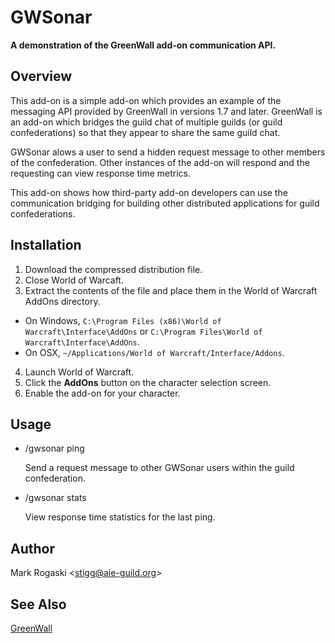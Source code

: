 # GWSonar

__A demonstration of the GreenWall add-on communication API.__

## Overview

This add-on is a simple add-on which provides an example of the messaging
API provided by GreenWall in versions 1.7 and later.  GreenWall is an
add-on which bridges the guild chat of multiple guilds (or guild confederations)
so that they appear to share the same guild chat. 

GWSonar alows a user to send a hidden request message to other members of the 
confederation.  Other instances of the add-on will respond and the requesting
can view response time metrics.

This add-on shows how third-party add-on developers can use the communication
bridging for building other distributed applications for guild confederations.


## Installation

1. Download the compressed distribution file.
2. Close World of Warcaft.
3. Extract the contents of the file and place them in the World of Warcraft AddOns directory.
  - On Windows, `C:\Program Files (x86)\World of Warcraft\Interface\AddOns` or `C:\Program Files\World of Warcraft\Interface\AddOns`.
  - On OSX, `~/Applications/World of Warcraft/Interface/Addons`.
4. Launch World of Warcraft.
5. Click the __AddOns__ button on the character selection screen.
6. Enable the add-on for your character.


## Usage

- /gwsonar ping

  Send a request message to other GWSonar users within the guild confederation.
  
- /gwsonar stats

  View response time statistics for the last ping.


## Author

Mark Rogaski \<stigg@aie-guild.org\>

## See Also

[GreenWall](https://github.com/AIE-Guild/GreenWall)
